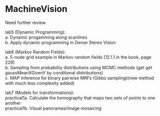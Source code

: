 MachineVision
=============

Need further review

lab5 (Dynamic Programming):  
a. Dynamic progamming along scanlines  
b. Apply dynamic programming in Dense Stereo Vision

lab6 (Markov Random Fields):   
a. 5-node grid example in Markov random fields (12.1.1 in the book, page 229)  
b. Sampling from probability distributions using MCMC methods (get get gaussMeanXGivenY by conditional distributions)  
c. MAP inference for binary pairwise MRFs (Gibbs sampling)(new method with much less complexity added)

lab7 (Models for transformations):  
practical1a. Calculate the homography that maps two sets of points to one another  
practical1b. Visual panoramas/image mosaicing
